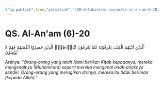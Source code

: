 ```yaml
---
{"dg-publish":true,"permalink":"/30-database/al-quran/qs-al-an-am-6-20/"}
---
```



# QS. Al-An'am (6)-20
اَلَّذِيْنَ اٰتَيْنٰهُمُ الْكِتٰبَ يَعْرِفُوْنَهٗ كَمَا يَعْرِفُوْنَ اَبْنَاۤءَهُمْۘ  اَلَّذِيْنَ خَسِرُوْٓا اَنْفُسَهُمْ فَهُمْ لَا يُؤْمِنُوْنَ ࣖ

Artinya: *"Orang-orang yang telah Kami berikan Kitab kepadanya, mereka mengenalnya (Muhammad) seperti mereka mengenal anak-anaknya sendiri. Orang-orang yang merugikan dirinya, mereka itu tidak beriman (kepada Allah)."*
